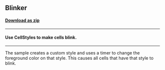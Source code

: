 ## Blinker
#### [Download as zip](https://minhaskamal.github.io/DownGit/#/home?url=https://github.com/GrapeCity/ComponentOne-WinForms-Samples/tree/master/NetFramework\FlexGrid\VB\Blinker)
____
#### Use CellStyles to make cells blink.
____
The sample creates a custom style and uses a timer to change the foreground color on that style. This causes all cells that have that style to blink. 